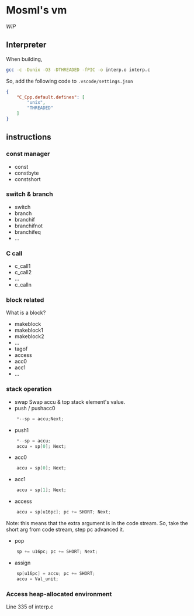 # Mosml's vm

*WIP*

## Interpreter

When building,

```sh
gcc -c -Dunix -O3 -DTHREADED -fPIC -o interp.o interp.c
```
So, add the following code to `.vscode/settings.json`

```json
{
    "C_Cpp.default.defines": [
        "unix",
        "THREADED"
    ]
}
```

## instructions

### const manager

- const
- constbyte
- constshort

### switch & branch

- switch
- branch
- branchif
- branchifnot
- branchifeq
- ...


### C call

- c_call1
- c_call2
- ...
- c_calln

### block related

What is a block?

- makeblock
- makeblock1
- makeblock2
- ...
- tagof
- access
- acc0
- acc1
- ...

### stack operation

- swap
Swap accu & top stack element's value.
- push / pushacc0

```c
	*--sp = accu;Next;
```

- push1

```c
	*--sp = accu;
	accu = sp[0]; Next;
```

- acc0

```c
	accu = sp[0]; Next;
```

- acc1

```c
	accu = sp[1]; Next;
```

- access

```c
	accu = sp[u16pc]; pc += SHORT; Next;
```

Note: this means that the extra argument is in the code stream.
So, take the short arg from code stream, step pc advanced it.

- pop

```c
	sp += u16pc; pc += SHORT; Next;
```

- assign

```c
	sp[u16pc] = accu; pc += SHORT;
	accu = Val_unit;
```


### Access heap-allocated environment

Line 335 of interp.c

